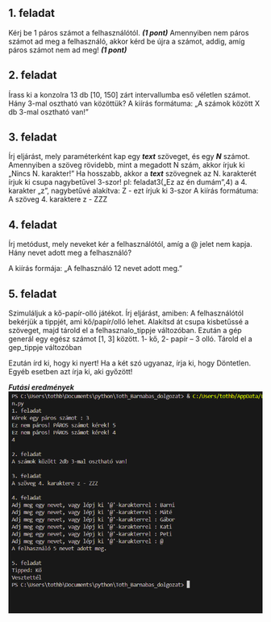 ##  1. feladat

Kérj be 1 páros számot a felhasználótól. ***(1 pont)***
Amennyiben nem páros számot ad meg a felhasználó, akkor kérd be újra a számot, addig, amíg páros számot nem ad meg!  ***(1 pont)***	

## 2. feladat

Írass ki a konzolra 13 db  [10, 150] zárt intervallumba eső véletlen számot. Hány 3-mal osztható van közöttük? A kiírás formátuma: „A számok között X db 3-mal osztható van!”

## 3. feladat

Írj eljárást, mely paraméterként kap egy ***text*** szöveget, és egy ***N*** számot. 
Amennyiben a szöveg rövidebb, mint a megadott N szám, akkor írjuk ki „Nincs N. karakter!”
Ha hosszabb, akkor a ***text*** szövegnek az N. karakterét írjuk ki csupa nagybetűvel 3-szor! 
pl: 
    feladat3(„Ez az én dumám”,4)
    a 4. karakter „z”, 
    nagybetűvé alakítva: Z -  ezt írjuk ki 3-szor
    A kiírás formátuma: A szöveg 4. karaktere z -  ZZZ

## 4. feladat

Írj metódust, mely neveket kér a felhasználótól, amíg a @ jelet nem kapja.
Hány nevet adott meg a felhasználó? 

A kiírás formája: „A felhasználó 12 nevet adott meg.”

## 5. feladat

Szimuláljuk a kő-papír-olló játékot. 
Írj eljárást, amiben: 
A felhasználótól bekérjük a tippjét, ami kő/papír/olló lehet. Alakítsd át csupa kisbetűssé a szöveget, majd tárold el a felhasznalo_tippje változóban. 
Ezután a gép generál egy egész számot [1, 3] között.  1- kő, 2- papír – 3 olló. Tárold el a gep_tippje változóban

Ezután írd ki, hogy ki nyert!
    Ha a két szó ugyanaz, írja ki, hogy Döntetlen. 
    Egyéb esetben azt írja ki, aki győzött!


***Futási eredmények***
![](futasieredmenyek.png)